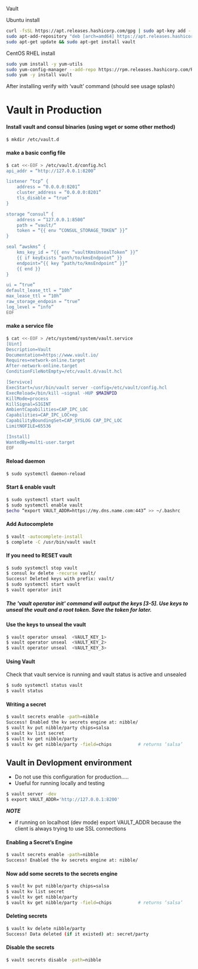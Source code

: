 Vault

Ubuntu install  
```bash
curl -fsSL https://apt.releases.hashicorp.com/gpg | sudo apt-key add -
sudo apt-add-repository "deb [arch=amd64] https://apt.releases.hashicorp.com $(lsb_release -cs) main"
sudo apt-get update && sudo apt-get install vault
```

CentOS RHEL install  
```bash
sudo yum install -y yum-utils
sudo yum-config-manager --add-repo https://rpm.releases.hashicorp.com/RHEL/hashicorp.repo
sudo yum -y install vault
```

After installing verify with ‘vault’ command (should see usage splash)


# Vault in Production
#### Install vault and consul binaries (using wget or some other method)

```bash
$ mkdir /etc/vault.d
```

####  make a basic config file
```bash
$ cat <<-EOF > /etc/vault.d/config.hcl
api_addr = “http://127.0.0.1:8200”

listener “tcp” {
	address = “0.0.0.0:8201”
	cluster_address = “0.0.0.0:8201”
	tls_disable = “true”
}

storage “consul” {
	address = “127.0.0.1:8500”
	path = “vault/“
	token = “{{ env “CONSUL_STORAGE_TOKEN” }}”
}

seal “awskms” {
	kms_key_id = “{{ env “vaultKmsUnsealToken” }}”
	{{ if keyExists “path/to/kmsEndpoint” }}
	endpoint=“{{ key “path/to/kmsEndpoint” }}”
	{{ end }}
}

ui = “true”
default_lease_ttl = “10h”
max_lease_ttl = “10h”
raw_storage_endpoin = “true”
log_level = “info”
EOF
```


#### make a service file
```bash
$ cat <<-EOF > /etc/systemd/system/vault.service
[Uint]
Description=Vault
Documentation=https://www.vault.io/
Requires=network-online.target
After-network-online.target
ConditionFileNotEmpty=/etc/vault.d/vault.hcl

[Servivce]
ExecStart=/usr/bin/vault server -config=/etc/vault/config.hcl
ExecReload=/bin/kill —signal -HUP $MAINPID
KillMode=process
KillSignal=SIGINT
AmbientCapabilities=CAP_IPC_LOC
Capabilities=CAP_IPC_LOC+ep
CapabilityBoundingSet=CAP_SYSLOG CAP_IPC_LOC
LimitNOFILE=65536

[Install]
WantedBy=multi-user.target
EOF
```


#### Reload daemon
```bash
$ sudo systemctl daemon-reload
```

#### Start & enable vault
```bash
$ sudo systemctl start vault
$ sudo systemctl enable vault
$echo “export VAULT_ADDR=https://my.dns.name.com:443” >> ~/.bashrc
```

#### Add Autocomplete
```bash
$ vault -autocomplete-install
$ complete -C /usr/bin/vault vault
```

#### If you need to RESET vault
```bash
$ sudo systemctl stop vault
$ consul kv delete -recurse vault/
Success! Deleted keys with prefix: vault/
$ sudo systemctl start vault 
$ vault operator init
```
##### The 'vault operator init' command will output the keys [3-5]. Use keys to unseal the vault and a root token. Save the token for later.  

#### Use the keys to unseal the vault
```bash
$ vault operator unseal  <VAULT_KEY_1>
$ vault operator unseal  <VAULT_KEY_2>
$ vault operator unseal  <VAULT_KEY_3>
```


#### Using Vault
Check that vault service is running and vault status is active and unsealed
```bash
$ sudo systemctl status vault
$ vault status
```

#### Writing a secret
```bash
$ vault secrets enable -path=nibble
Success! Enabled the kv secrets engine at: nibble/
$ vault kv put nibble/party chips=salsa
$ vault kv list secret
$ vault kv get nibble/party
$ vault kv get nibble/party -field=chips          # returns ‘salsa’
```



## Vault in Devlopment environment
- Do not use this configuration for production.....
- Useful for running locally and testing
```bash
$ vault server -dev  
$ export VAULT_ADDR='http://127.0.0.1:8200'
```

***NOTE*** 
- if running on localhost (dev mode) export VAULT_ADDR because the client is always trying to use SSL connections 


#### Enabling a Secret’s Engine
```bash
$ vault secrets enable -path=nibble
Success! Enabled the kv secrets engine at: nibble/
```

#### Now add some secrets to the secrets engine
```bash
$ vault kv put nibble/party chips=salsa    
$ vault kv list secret                                    
$ vault kv get nibble/party   
$ vault kv get nibble/party -field=chips          # returns ‘salsa’                      
``` 

#### Deleting secrets
```bash
$ vault kv delete nibble/party
Success! Data deleted (if it existed) at: secret/party
```

#### Disable the secrets
```bash
$ vault secrets disable -path=nibble
```


